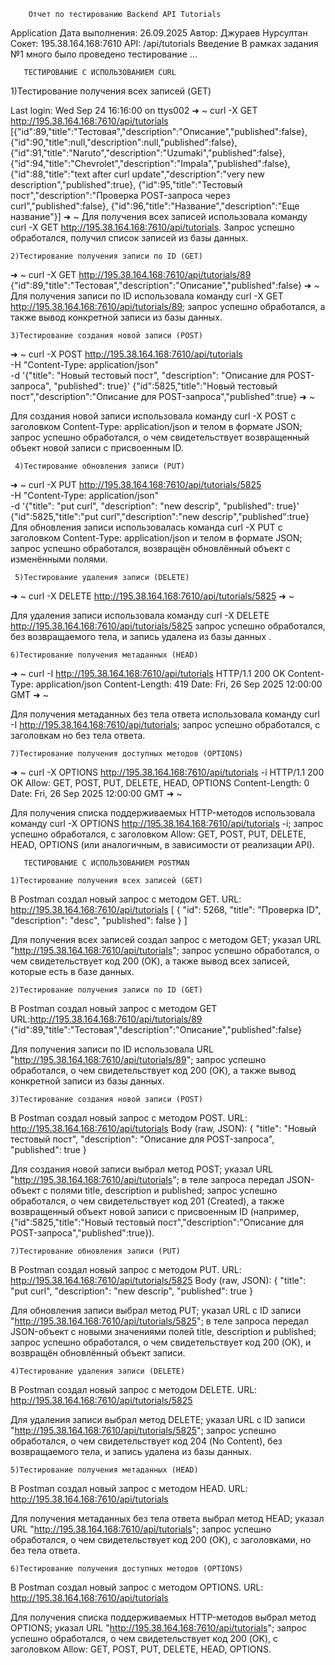         Отчет по тестированию Backend API Tutorials
Application
Дата выполнения: 26.09.2025
Автор: Джураев Нурсултан
Сокет: 195.38.164.168:7610
API: /api/tutorials
Введение
В рамках задания №1 много было проведено тестирование ...

       ТЕСТИРОВАНИЕ С ИСПОЛЬЗОВАНИЕМ CURL

1)Тестирование получения всех записей (GET)

Last login: Wed Sep 24 16:16:00 on ttys002
➜  ~ curl -X GET http://195.38.164.168:7610/api/tutorials
[{"id":89,"title":"Тестовая","description":"Описание","published":false},
{"id":90,"title":null,"description":null,"published":false},
{"id":91,"title":"Naruto","description":"Uzumaki","published":false},
{"id":94,"title":"Chevrolet","description":"Impala","published":false},
{"id":88,"title":"text after curl update","description":"very new description","published":true},
{"id":95,"title":"Тестовый пост","description":"Проверка POST-запроса через curl","published":false},
{"id":96,"title":"Название","description":"Еще название"}]
➜  ~
Для получения всех записей использовала команду curl -X GET http://195.38.164.168:7610/api/tutorials.
Запрос успешно обработался, получил список записей из базы данных.

    2)Тестирование получения записи по ID (GET)

➜  ~ curl -X GET http://195.38.164.168:7610/api/tutorials/89
{"id":89,"title":"Тестовая","description":"Описание","published":false}
➜  ~
Для получения записи по ID использовала команду curl -X GET http://195.38.164.168:7610/api/tutorials/89;
запрос успешно обработался, а также вывод конкретной записи из базы данных.

    3)Тестирование создания новой записи (POST)

➜  ~ curl -X POST http://195.38.164.168:7610/api/tutorials \
-H "Content-Type: application/json" \
-d '{"title": "Новый тестовый пост", "description": "Описание для POST-запроса", "published": true}'
{"id":5825,"title":"Новый тестовый пост","description":"Описание для POST-запроса","published":true}
➜  ~

Для создания новой записи использовала команду curl -X POST с заголовком Content-Type: application/json и телом в
формате JSON;
запрос успешно обработался, о чем свидетельствует  возвращенный объект новой записи
с присвоенным ID.

     4)Тестирование обновления записи (PUT)

➜  ~ curl -X PUT http://195.38.164.168:7610/api/tutorials/5825 \
-H "Content-Type: application/json" \
-d '{"title": "put curl", "description": "new descrip", "published": true}'
{"id":5825,"title":"put curl","description":"new descrip","published":true}
Для обновления записи использовалась команда curl -X PUT с заголовком Content-Type: application/json и телом в формате JSON;
запрос успешно обработался, возвращён обновлённый объект с изменёнными полями.

     5)Тестирование удаления записи (DELETE)

➜  ~ curl -X DELETE http://195.38.164.168:7610/api/tutorials/5825
➜  ~

Для удаления записи использовала команду curl -X DELETE http://195.38.164.168:7610/api/tutorials/5825
запрос успешно обработался, без возвращаемого тела, и запись удалена из
базы данных .

    6)Тестирование получения метаданных (HEAD)

➜  ~ curl -I http://195.38.164.168:7610/api/tutorials
HTTP/1.1 200 OK
Content-Type: application/json
Content-Length: 419
Date: Fri, 26 Sep 2025 12:00:00 GMT
➜  ~

Для получения метаданных без тела ответа использовала команду curl -I http://195.38.164.168:7610/api/tutorials;
запрос успешно обработался, с заголовкам но без тела ответа.

    7)Тестирование получения доступных методов (OPTIONS)

➜  ~ curl -X OPTIONS http://195.38.164.168:7610/api/tutorials -i
HTTP/1.1 200 OK
Allow: GET, POST, PUT, DELETE, HEAD, OPTIONS
Content-Length: 0
Date: Fri, 26 Sep 2025 12:00:00 GMT
➜  ~

Для получения списка поддерживаемых HTTP-методов использовала команду
curl -X OPTIONS http://195.38.164.168:7610/api/tutorials -i;
запрос успешно обработался, с заголовком Allow: GET, POST, PUT, DELETE, HEAD,
OPTIONS (или аналогичным, в зависимости от реализации API).




       ТЕСТИРОВАНИЕ С ИСПОЛЬЗОВАНИЕМ POSTMAN

    1)Тестирование получения всех записей (GET)

В Postman создал новый запрос с методом GET.
URL: http://195.38.164.168:7610/api/tutorials
[
{
"id": 5268,
"title": "Проверка ID",
"description": "desc",
"published": false
}
]

Для получения всех записей создал запрос с методом GET;
указал URL "http://195.38.164.168:7610/api/tutorials";
запрос успешно обработался, о чем свидетельствует код 200 (OK), а также вывод всех записей, которые есть в базе данных.

    2)Тестирование получения записи по ID (GET)

В Postman создал новый запрос с методом GET
URL:http://195.38.164.168:7610/api/tutorials/89
{"id":89,"title":"Тестовая","description":"Описание","published":false}


Для получения записи по ID использовала URL "http://195.38.164.168:7610/api/tutorials/89";
запрос успешно обработался, о чем свидетельствует код 200 (OK), а также вывод конкретной записи из базы данных.

    3)Тестирование создания новой записи (POST)

В Postman создал новый запрос с методом POST.
URL: http://195.38.164.168:7610/api/tutorials
Body (raw, JSON):
{
"title": "Новый тестовый пост",
"description": "Описание для POST-запроса",
"published": true
}

Для создания новой записи выбрал метод POST;
указал URL "http://195.38.164.168:7610/api/tutorials";
в теле запроса передал JSON-объект с полями title, description и published;
запрос успешно обработался, о чем свидетельствует код 201 (Created), а также возвращенный объект новой записи с
присвоенным ID (например, {"id":5825,"title":"Новый тестовый пост","description":"Описание для POST-запроса","published":true}).

    7)Тестирование обновления записи (PUT)

В Postman создал новый запрос с методом PUT.
URL: http://195.38.164.168:7610/api/tutorials/5825
Body (raw, JSON):
{
"title": "put curl",
"description": "new descrip",
"published": true
}

Для обновления записи выбрал метод PUT;
указал URL с ID записи "http://195.38.164.168:7610/api/tutorials/5825";
в теле запроса передал JSON-объект с новыми значениями полей title, description и published;
запрос успешно обработался, о чем свидетельствует код 200 (OK), и возвращён обновлённый объект записи.

    4)Тестирование удаления записи (DELETE)

В Postman создал новый запрос с методом DELETE.
URL: http://195.38.164.168:7610/api/tutorials/5825

Для удаления записи выбрал метод DELETE;
указал URL с ID записи "http://195.38.164.168:7610/api/tutorials/5825";
запрос успешно обработался, о чем свидетельствует код 204 (No Content), без возвращаемого тела, и запись удалена из базы
данных.

    5)Тестирование получения метаданных (HEAD)

В Postman создал новый запрос с методом HEAD.
URL: http://195.38.164.168:7610/api/tutorials

Для получения метаданных без тела ответа выбрал метод HEAD;
указал URL "http://195.38.164.168:7610/api/tutorials";
запрос успешно обработался, о чем свидетельствует код 200 (OK), с заголовками, но без тела ответа.


    6)Тестирование получения доступных методов (OPTIONS)

В Postman создал новый запрос с методом OPTIONS.
URL: http://195.38.164.168:7610/api/tutorials

Для получения списка поддерживаемых HTTP-методов выбрал метод OPTIONS;
указал URL "http://195.38.164.168:7610/api/tutorials";
запрос успешно обработался, о чем свидетельствует код 200 (OK), с заголовком Allow: GET, POST, PUT, DELETE, HEAD,
OPTIONS.